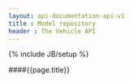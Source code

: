 ```yaml
---
layout: api-documentation-api-v1
title : Model repository 
header : The Vehicle API
---
```

{% include JB/setup %}

####{{page.title}}


 
